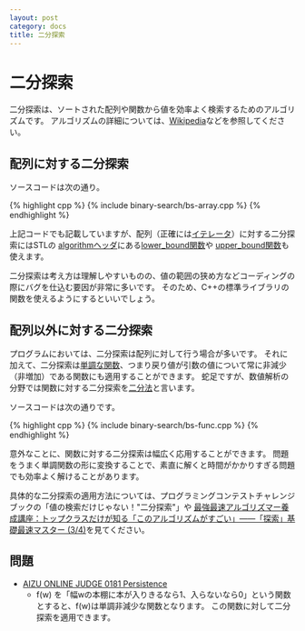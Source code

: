 ```yaml
---
layout: post
category: docs
title: 二分探索
---
```



二分探索
========

二分探索は、ソートされた配列や関数から値を効率よく検索するためのアルゴリズムです。
アルゴリズムの詳細については、[Wikipedia](http://ja.wikipedia.org/wiki/二分探索)などを参照してください。


配列に対する二分探索
--------------------

ソースコードは次の通り。

{% highlight cpp %}
{% include binary-search/bs-array.cpp %}
{% endhighlight %}

上記コードでも記載していますが、配列（正確には[イテレータ](../cpp2/#イテレータ)）に対する二分探索にはSTLの
[algorithmヘッダ](../cpp2/#algorithm)にある[lower_bound関数](http://www.cplusplus.com/reference/algorithm/lower_bound/)や
[upper_bound関数](http://www.cplusplus.com/reference/algorithm/upper_bound/)も使えます。

二分探索は考え方は理解しやすいものの、値の範囲の狭め方などコーディングの際にバグを仕込む要因が非常に多いです。
そのため、C++の標準ライブラリの関数を使えるようにするといいでしょう。

配列以外に対する二分探索
------------------------

プログラムにおいては、二分探索は配列に対して行う場合が多いです。
それに加えて、二分探索は[単調な関数](http://ja.wikipedia.org/wiki/単調関数)、つまり戻り値が引数の値について常に非減少（非増加）である関数にも適用することができます。
蛇足ですが、数値解析の分野では関数に対する二分探索を[二分法](http://ja.wikipedia.org/wiki/二分法)と言います。

ソースコードは次の通りです。

{% highlight cpp %}
{% include binary-search/bs-func.cpp %}
{% endhighlight %}

意外なことに、関数に対する二分探索は幅広く応用することができます。
問題をうまく単調関数の形に変換することで、素直に解くと時間がかかりすぎる問題でも効率よく解けることがあります。

具体的な二分探索の適用方法については、プログラミングコンテストチャレンジブックの「値の検索だけじゃない！"二分探索"」や
[最強最速アルゴリズマー養成講座：トップクラスだけが知る「このアルゴリズムがすごい」――「探索」基礎最速マスター (3/4)](http://www.itmedia.co.jp/enterprise/articles/1002/06/news001_3.html)を見てください。

問題
----

- [AIZU ONLINE JUDGE 0181 Persistence](http://judge.u-aizu.ac.jp/onlinejudge/description.jsp?id=0181)
  - f(w) を「幅wの本棚に本が入りきるなら1、入らないなら0」という関数とすると、f(w)は単調非減少な関数となります。
    この関数に対して二分探索を適用できます。
